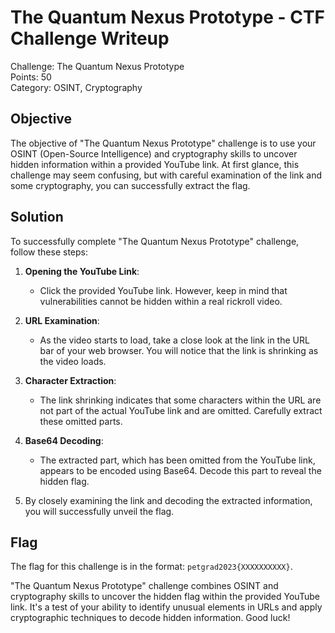 # The Quantum Nexus Prototype - CTF Challenge Writeup

Challenge: The Quantum Nexus Prototype  
Points: 50  
Category: OSINT, Cryptography  

## Objective
The objective of "The Quantum Nexus Prototype" challenge is to use your OSINT (Open-Source Intelligence) and cryptography skills to uncover hidden information within a provided YouTube link. At first glance, this challenge may seem confusing, but with careful examination of the link and some cryptography, you can successfully extract the flag.

## Solution
To successfully complete "The Quantum Nexus Prototype" challenge, follow these steps:

1. **Opening the YouTube Link**:
   - Click the provided YouTube link. However, keep in mind that vulnerabilities cannot be hidden within a real rickroll video.

2. **URL Examination**:
   - As the video starts to load, take a close look at the link in the URL bar of your web browser. You will notice that the link is shrinking as the video loads.

3. **Character Extraction**:
   - The link shrinking indicates that some characters within the URL are not part of the actual YouTube link and are omitted. Carefully extract these omitted parts.

4. **Base64 Decoding**:
   - The extracted part, which has been omitted from the YouTube link, appears to be encoded using Base64. Decode this part to reveal the hidden flag.

5. By closely examining the link and decoding the extracted information, you will successfully unveil the flag.

## Flag
The flag for this challenge is in the format: `petgrad2023{XXXXXXXXXX}`.

"The Quantum Nexus Prototype" challenge combines OSINT and cryptography skills to uncover the hidden flag within the provided YouTube link. It's a test of your ability to identify unusual elements in URLs and apply cryptographic techniques to decode hidden information. Good luck!
